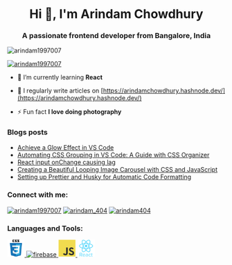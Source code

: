 <h1 align="center">Hi 👋, I'm Arindam Chowdhury</h1>
<h3 align="center">A passionate frontend developer from Bangalore, India</h3>

<p align="left"> <img src="https://komarev.com/ghpvc/?username=arindam1997007&label=Profile%20views&color=0e75b6&style=flat" alt="arindam1997007" /> </p>

<p align="left"> <a href="https://github.com/ryo-ma/github-profile-trophy"><img src="https://github-profile-trophy.vercel.app/?username=arindam1997007" alt="arindam1997007" /></a> </p>

- 🌱 I’m currently learning **React**

- 📝 I regularly write articles on [https://arindamchowdhury.hashnode.dev/](https://arindamchowdhury.hashnode.dev/)

- ⚡ Fun fact **I love doing photography**

### Blogs posts
<!-- BLOG-POST-LIST:START -->
- [Achieve a Glow Effect in VS Code](https://arindamchowdhury.hashnode.dev/achieve-a-glow-effect-in-vs-code)
- [Automating CSS Grouping in VS Code: A Guide with CSS Organizer](https://arindamchowdhury.hashnode.dev/automating-css-grouping-in-vs-code-a-guide-with-css-organizer)
- [React input onChange causing lag](https://arindamchowdhury.hashnode.dev/react-input-onchange-causing-lag)
- [Creating a Beautiful Looping Image Carousel with CSS and JavaScript](https://arindamchowdhury.hashnode.dev/creating-a-beautiful-looping-image-carousel-with-css-and-javascript)
- [Setting up Prettier and Husky for Automatic Code Formatting](https://arindamchowdhury.hashnode.dev/setting-up-prettier-and-husky-for-automatic-code-formatting)
<!-- BLOG-POST-LIST:END -->

<h3 align="left">Connect with me:</h3>
<p align="left">
<a href="https://dev.to/arindam1997007" target="blank"><img align="center" src="https://raw.githubusercontent.com/rahuldkjain/github-profile-readme-generator/master/src/images/icons/Social/devto.svg" alt="arindam1997007" height="30" width="40" /></a>
<a href="https://twitter.com/arindam_404" target="blank"><img align="center" src="https://raw.githubusercontent.com/rahuldkjain/github-profile-readme-generator/master/src/images/icons/Social/twitter.svg" alt="arindam_404" height="30" width="40" /></a>
<a href="https://linkedin.com/in/arindam404" target="blank"><img align="center" src="https://raw.githubusercontent.com/rahuldkjain/github-profile-readme-generator/master/src/images/icons/Social/linked-in-alt.svg" alt="arindam404" height="30" width="40" /></a>
</p>

<h3 align="left">Languages and Tools:</h3>
<p align="left"> <a href="https://www.w3schools.com/css/" target="_blank" rel="noreferrer"> <img src="https://raw.githubusercontent.com/devicons/devicon/master/icons/css3/css3-original-wordmark.svg" alt="css3" width="40" height="40"/> </a> <a href="https://firebase.google.com/" target="_blank" rel="noreferrer"> <img src="https://www.vectorlogo.zone/logos/firebase/firebase-icon.svg" alt="firebase" width="40" height="40"/> </a> <a href="https://developer.mozilla.org/en-US/docs/Web/JavaScript" target="_blank" rel="noreferrer"> <img src="https://raw.githubusercontent.com/devicons/devicon/master/icons/javascript/javascript-original.svg" alt="javascript" width="40" height="40"/> </a> <a href="https://reactjs.org/" target="_blank" rel="noreferrer"> <img src="https://raw.githubusercontent.com/devicons/devicon/master/icons/react/react-original-wordmark.svg" alt="react" width="40" height="40"/> </a> </p>



